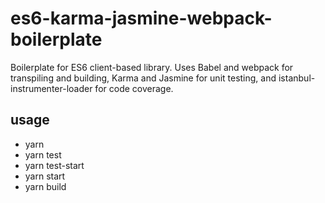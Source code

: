 # es6-karma-jasmine-webpack-boilerplate
Boilerplate for ES6 client-based library. Uses Babel and webpack for transpiling and building, Karma and Jasmine for unit testing, and istanbul-instrumenter-loader for code coverage.

## usage
- yarn
- yarn test
- yarn test-start
- yarn start
- yarn build
